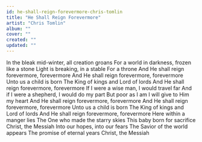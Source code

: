 ```yaml
---
id: he-shall-reign-forevermore-chris-tomlin
title: "He Shall Reign Forevermore"
artist: "Chris Tomlin"
album: ""
cover: ""
created: ""
updated: ""
---
```


In the bleak mid-winter, all creation groans
For a world in darkness, frozen like a stone
Light is breaking, in a stable
For a throne
And He shall reign forevermore, forevermore
And He shall reign forevermore, forevermore
Unto us a child is born
The King of kings and Lord of lords
And He shall reign forevermore, forevermore
If I were a wise man, I would travel far
And if I were a shepherd, I would do my part
But poor as I am
I will give to Him my heart
And He shall reign forevermore, forevermore
And He shall reign forevermore, forevermore
Unto us a child is born
The King of kings and Lord of lords
And He shall reign forevermore, forevermore
Here within a manger lies
The One who made the starry skies
This baby born for sacrifice
Christ, the Messiah
Into our hopes, into our fears
The Savior of the world appears
The promise of eternal years
Christ, the Messiah